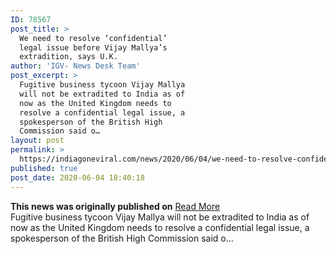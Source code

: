 ```yaml
---
ID: 78567
post_title: >
  We need to resolve ‘confidential’
  legal issue before Vijay Mallya’s
  extradition, says U.K.
author: 'IGV- News Desk Team'
post_excerpt: >
  Fugitive business tycoon Vijay Mallya
  will not be extradited to India as of
  now as the United Kingdom needs to
  resolve a confidential legal issue, a
  spokesperson of the British High
  Commission said o…
layout: post
permalink: >
  https://indiagoneviral.com/news/2020/06/04/we-need-to-resolve-confidential-legal-issue-before-vijay-mallyas-extradition-says-u-k/78567/india-gone-viral/
published: true
post_date: 2020-06-04 18:40:18
---
```

<b>This news was originally published on</b> <a href="https://www.thehindu.com/news/national/we-need-to-resolve-confidential-legal-issue-before-mallyas-extradition-says-uk/article31748832.ece" class="button purchase" rel="nofollow noopener noreferrer" target="_blank">Read More</a> <br/>Fugitive business tycoon Vijay Mallya will not be extradited to India as of now as the United Kingdom needs to resolve a confidential legal issue, a spokesperson of the British High Commission said o…